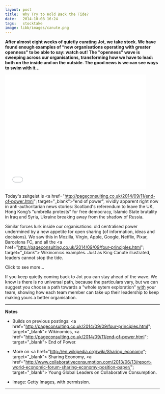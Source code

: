 ```yaml
---
layout: post
title:  Why Try to Hold Back the Tide?
date:   2014-10-08 16:24
tags: 	stocktake
image: libb/images/canute.png
---
```


**After almost eight weeks of quietly curating Jot, we take stock. We have found enough examples of “new organisations operating with greater openness" to be able to say: watch out! The "openness" wave is sweeping across our organisations, transforming how we have to lead: both on the inside and on the outside. The good news is we can see ways to swim with it...**

<div class="getty embed image" style="background-color:#fff;display:inline-block;font-family:'Helvetica Neue',Arial,sans-serif;color:#a7a7a7;font-size:11px;width:100%;max-width:459px;"><div style="overflow:hidden;position:relative;height:0;padding:81.263617% 0 0 0;width:100%;"><iframe src="//embed.gettyimages.com/embed/170455952?et=ZjKh0yC1SalTLBlaK8WvXg&flyout=off&sig=WLgDeklDjO527xqUO62D5brUqy80PCTOjtgAqS-jT2Y=" width="459" height="373" scrolling="no" frameborder="0" style="display:inline-block;position:absolute;top:0;left:0;width:100%;height:100%;"></iframe></div><p style="margin:0;"></p><div style="padding:0;margin:0 0 0 10px;text-align:left;"><a href="http://www.gettyimages.com/detail/170455952" target="_blank" style="color:#a7a7a7;text-decoration:none;font-weight:normal !important;border:none;display:inline-block;"></a><a href="http://www.gettyimages.com" target="_blank" style="color:#a7a7a7;text-decoration:none;font-weight:normal !important;border:none;display:inline-block;"></a></div></div>

Today's zeitgeist is <a href="http://pageconsulting.co.uk/2014/09/11/end-of-power.html"; target="_blank">"end of power"</a>, vividly apparent right now in anti-authoritarian news stories: Scotland's referendum to leave the UK, Hong Kong’s “umbrella protests” for free democracy, Islamic State brutality in Iraq and Syria, Ukraine breaking away from the shadow of Russia. 

Similar forces lurk inside our organisations: old centralised power undermined by a new appetite for open sharing (of information, ideas and decisions). We saw this in Mozilla, Virgin, Apple, Google, Netflix, Pixar, Barcelona FC, and all the <a href="http://pageconsulting.co.uk/2014/09/09/four-principles.html"; target="_blank"> Wikinomics</a> examples. Just as King Canute illustrated, leaders cannot stop the tide. 

<div id="restOfArticle" style="display:none">
If you want to say “twas ever thus since the dawn of time”, or to argue the wealthiest 1% are taking power back, we point you to a new certainty taking hold that sharing decisions is faster and more efficient than the old ways of leading. We believe you are seeing a fundamental, once-in-a-lifetime shift here.<br><br>

Outside the organisation is where things are changing fastest. It is as if young people have all just received a message that says “6 billion of us share the same planet and let's wake up because we’ve been messing it up”.  With youthful optimism they start up <a href="http://economyofhours.com/"; target="_blank"> new inspired, technology-enabled and ethically-sourced businesses </a>
(from coffee and juice to flip flops and van hire) and this young group buy their stuff, as far as they can, in the new sharing economy, while the so-called market leaders (Tesco, Coca Cola etc) try with mixed results to win them back. The giants fail to realise they have lost the hearts of their next generation, forever.<br><br>

Inside the company it is easy enough to keep things steady but dull: be a leader who just says the usual daft things to the astounded silence of your people as you burn your credibility, and sack the ones who fail to deliver. But if you want to be part of the future, be the rarer leader who opens up a noisier, messier and more creative brilliance. Have your HR department redefine the talents to invest in, and make sure “open” and “collaborative” are top of the shopping list.<br><br> 

Then you can enjoy the dictators toppling.<br><br>

</div>
<a onclick="showMoreOrLess(this,'restOfArticle');">Click to see more...</a>

If you keep quietly coming back to Jot you can stay ahead of the wave. We know is there is no universal path, because the particulars vary, but we can suggest you choose a path towards a "whole sytem exploration" <u>with</u> your team, showing how each team member can take up their leadership to keep making yours a better organisation.  
__________________
<b>Notes</b>

* Builds on previous postings: <a href="http://pageconsulting.co.uk/2014/09/09/four-principles.html"; target="_blank"> Wikinomics</a>, <a href="http://pageconsulting.co.uk/2014/09/11/end-of-power.html"; target="_blank"> End of Power</a>. 
* More on <a href="http://en.wikipedia.org/wiki/Sharing_economy"; target="_blank"> Sharing Economy</a>, <a href="http://www.collaborativeconsumption.com/2013/06/13/report-world-economic-forum-sharing-economy-position-paper/"; target="_blank"> Young Global Leaders on Collaborative Consumption</a>. 

* Image: Getty Images, with permission.

__________________
